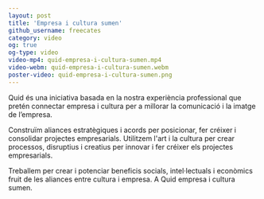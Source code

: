```yaml
---
layout: post
title: 'Empresa i cultura sumen' 
github_username: freecates
category: video 
og: true
og-type: video
video-mp4: quid-empresa-i-cultura-sumen.mp4
video-webm: quid-empresa-i-cultura-sumen.webm
poster-video: quid-empresa-i-cultura-sumen.png
---
```


Quid és una iniciativa basada en la nostra experiència professional que pretén connectar empresa i cultura per a millorar la comunicació i la imatge de l’empresa.

Construïm aliances estratègiques i acords per posicionar, fer créixer i consolidar projectes empresarials. Utilitzem l'art i la cultura per crear processos, disruptius i creatius per innovar i fer créixer els projectes empresarials.

Treballem per crear i potenciar beneficis socials, intel·lectuals i econòmics fruit de les aliances entre cultura i empresa. A Quid empresa i cultura sumen.

